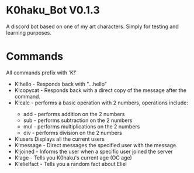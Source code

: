 # K0haku_Bot V0.1.3
A discord bot based on one of my art characters. Simply for testing and learning purposes.

# Commands

All commands prefix with 'K!'

- K!hello - Responds back with "...hello"
- K!copycat <Message> - Responds back with a direct copy of the message after the command.
- K!calc <operation> <number1> <number2> - performs a basic operation with 2 numbers, operations include:
  - add - performs addition on the 2 numbers
  - sub - performs subtraction on the 2 numbers
  - mul - performs multiplications on the 2 numbers
  - div - performs division on the 2 numbers
 - K!users Displays all the current users
- K!message <User> <Message> - Direct messages the specified user with the message.
- K!joined <user> - Informs the user when a specific user joined the server
- K!age - Tells you K0haku's current age (OC age)
- K!elielfact - Tells you a random fact about Eliel
